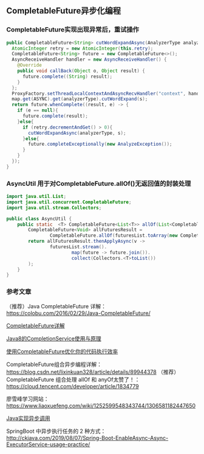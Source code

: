 ## CompletableFuture异步化编程

### CompletableFuture实现出现异常后，重试操作

```java 
public CompletableFuture<String> cutWordExpandAsync(AnalyzerType analyzerType, String s) {
  AtomicInteger retry = new AtomicInteger(this.retry);
  CompletableFuture<String> future = new CompletableFuture<>();
  AsyncReceiveHandler handler = new AsyncReceiveHandler() {
    @Override
    public void callBack(Object o, Object result) {
      future.complete((String) result);
    }
  };
  ProxyFactory.setThreadLocalContextAndAsyncRecvHandler("context", handler);
  map.get(ASYNC).get(analyzerType).cutWordExpand(s);
  return future.whenComplete((result, e) -> {
    if (e == null){
      future.complete(result);
    }else{
      if (retry.decrementAndGet() > 0){
        cutWordExpandAsync(analyzerType, s);
      }else{
        future.completeExceptionally(new AnalyzeException());
      }
    }
  });
}

```

### AsyncUtil 用于对CompletableFuture.allOf()无返回值的封装处理

```java
import java.util.List;
import java.util.concurrent.CompletableFuture;
import java.util.stream.Collectors;

public class AsyncUtil {
    public static  <T> CompletableFuture<List<T>> allOf(List<CompletableFuture<T>> futuresList) {
        CompletableFuture<Void> allFuturesResult =
                CompletableFuture.allOf(futuresList.toArray(new CompletableFuture[futuresList.size()]));
        return allFuturesResult.thenApplyAsync(v ->
                futuresList.stream().
                        map(future -> future.join()).
                        collect(Collectors.<T>toList())
        );
    }
}
```

### 参考文章

（推荐）Java CompletableFuture 详解：https://colobu.com/2016/02/29/Java-CompletableFuture/

[CompletableFuture详解](https://segmentfault.com/a/1190000039721242)

[Java8的CompletionService使用与原理](https://www.cnblogs.com/shijiaqi1066/p/10454237.html)

[使用CompletableFuture优化你的代码执行效率](https://www.cnblogs.com/fingerboy/p/9948736.html)

CompletableFuture组合异步编程详解：https://blog.csdn.net/lixinkuan328/article/details/89944378
（推荐）CompletableFuture 组合处理 allOf 和 anyOf太赞了！：https://cloud.tencent.com/developer/article/1834779

廖雪峰学习网站：https://www.liaoxuefeng.com/wiki/1252599548343744/1306581182447650

[Java实现异步调用](https://www.cnblogs.com/sword-successful/p/11181714.html)


SpringBoot 中异步执行任务的 2 种方式：http://ckjava.com/2019/08/07/Spring-Boot-EnableAsync-Async-ExecutorService-usage-practice/
